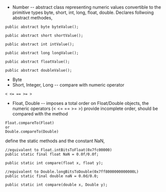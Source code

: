 - Number -- abstract class representing numeric values convertible to the primitive types byte, short, int, long, float, double. Declares follwoing abstract methodes,
````
public abstract byte byteValue();

public abstract short shortValue();

public abstract int intValue();

public abstract long longValue();

public abstract floatValue();

public abstract doubleValue(); 
````
- Byte
- Short, Integer, Long -- compare with numeric operator
````
< <= == >= >
````
- Float, Double -- imposes a total order on Float/Double objects, the numeric operators (< <= == >= >) provide incomplete order, should be compared with the method 
````
Float.compareTo(Float) 
or 
Double.compareTo(Double)
````
define the static methods and the constant NaN,
````
//equivalent to Float.intBitsToFloat(0x7fc00000)
public static final float NaN = 0.0f/0.0f;

public static int compare(float x, float y);

//equivalent to Double.longBitsToDouble(0x7ff8000000000000L)
public static final double naN = 0.0d/0.0;

public static int compare(double x, Double y);
````
